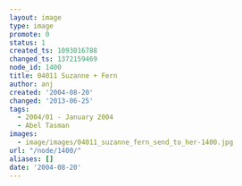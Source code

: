 ```yaml
---
layout: image
type: image
promote: 0
status: 1
created_ts: 1093016788
changed_ts: 1372159469
node_id: 1400
title: 04011 Suzanne + Fern
author: anj
created: '2004-08-20'
changed: '2013-06-25'
tags:
  - 2004/01 - January 2004
  - Abel Tasman
images:
  - image/images/04011_suzanne_fern_send_to_her-1400.jpg
url: "/node/1400/"
aliases: []
date: '2004-08-20'
---
```


